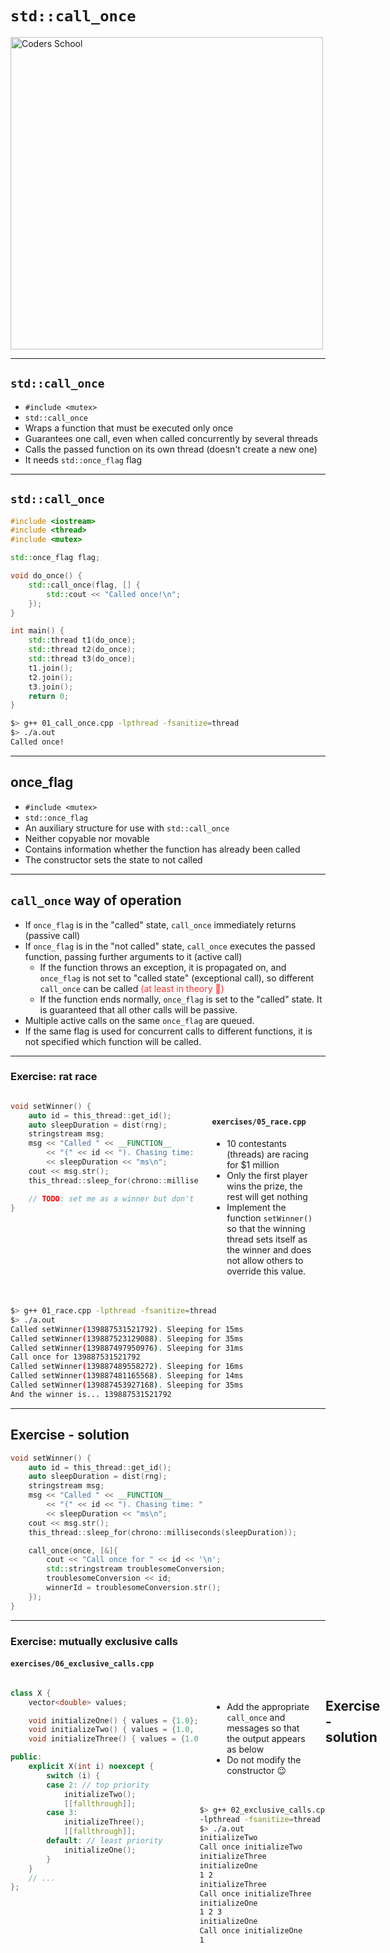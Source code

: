 <!-- .slide: data-background="#111111" -->

# `std::call_once`

<a href="https://coders.school">
    <img width="500" data-src="../coders_school_logo.png" alt="Coders School" class="plain">
</a>

___

## `std::call_once`

* <!-- .element: class="fragment fade-in" --> <code>#include &lt;mutex&gt;</code>
* <!-- .element: class="fragment fade-in" --> <code>std::call_once</code>
* <!-- .element: class="fragment fade-in" --> Wraps a function that must be executed only once
* <!-- .element: class="fragment fade-in" --> Guarantees one call, even when called concurrently by several threads
* <!-- .element: class="fragment fade-in" --> Calls the passed function on its own thread (doesn't create a new one)
* <!-- .element: class="fragment fade-in" --> It needs <code>std::once_flag</code> flag

___
<!-- .slide: style="font-size: .8em" -->

## `std::call_once`

```cpp []
#include <iostream>
#include <thread>
#include <mutex>

std::once_flag flag;

void do_once() {
    std::call_once(flag, [] {
        std::cout << "Called once!\n";
    });
}

int main() {
    std::thread t1(do_once);
    std::thread t2(do_once);
    std::thread t3(do_once);
    t1.join();
    t2.join();
    t3.join();
    return 0;
}
```
<!-- .element: class="fragment fade-in" -->

```bash
$> g++ 01_call_once.cpp -lpthread -fsanitize=thread
$> ./a.out
Called once!
```
<!-- .element: class="fragment fade-in" -->

___

## once_flag

* <!-- .element: class="fragment fade-in" --> <code>#include &lt;mutex&gt;</code>
* <!-- .element: class="fragment fade-in" --> <code>std::once_flag</code>
* <!-- .element: class="fragment fade-in" --> An auxiliary structure for use with <code>std::call_once</code>
* <!-- .element: class="fragment fade-in" --> Neither copyable nor movable
* <!-- .element: class="fragment fade-in" --> Contains information whether the function has already been called
* <!-- .element: class="fragment fade-in" --> The constructor sets the state to not called

___

## `call_once` way of operation

* <!-- .element: class="fragment fade-in" --> If <code>once_flag</code> is in the "called" state, <code>call_once</code> immediately returns (passive call)
* <!-- .element: class="fragment fade-in" --> If <code>once_flag</code> is in the "not called" state, <code>call_once</code> executes the passed function, passing further arguments to it (active call)
  * <!-- .element: class="fragment fade-in" --> If the function throws an exception, it is propagated on, and <code>once_flag</code> is not set to "called state" (exceptional call), so different <code>call_once</code> can be called <span style="color: #f33">(at least in theory 🙂)</span>
  * <!-- .element: class="fragment fade-in" --> If the function ends normally, <code>once_flag</code> is set to the "called" state. It is guaranteed that all other calls will be passive.
* <!-- .element: class="fragment fade-in" --> Multiple active calls on the same <code>once_flag</code> are queued.
* <!-- .element: class="fragment fade-in" --> If the same flag is used for concurrent calls to different functions, it is not specified which function will be called.

___
<!-- .slide: style="font-size: .78em" -->

### Exercise: rat race

<div style="display: flex;">

<div style="width: 60%;">

```cpp []
void setWinner() {
    auto id = this_thread::get_id();
    auto sleepDuration = dist(rng);
    stringstream msg;
    msg << "Called " << __FUNCTION__
        << "(" << id << "). Chasing time: "
        << sleepDuration << "ms\n";
    cout << msg.str();
    this_thread::sleep_for(chrono::milliseconds(sleepDuration)

    // TODO: set me as a winner but don't let others overwrite this!
}

```
<!-- .element: class="fragment fade-in" -->
</div>

<div style="width: 40%; padding: 20px;">

#### `exercises/05_race.cpp`

* <!-- .element: class="fragment fade-in" --> 10 contestants (threads) are racing for $1 million
* <!-- .element: class="fragment fade-in" --> Only the first player wins the prize, the rest will get nothing
* <!-- .element: class="fragment fade-in" --> Implement the function  <code>setWinner()</code> so that the winning thread sets itself as the winner and does not allow others to override this value.

</div>

</div>

```bash
$> g++ 01_race.cpp -lpthread -fsanitize=thread
$> ./a.out
Called setWinner(139887531521792). Sleeping for 15ms
Called setWinner(139887523129088). Sleeping for 35ms
Called setWinner(139887497950976). Sleeping for 31ms
Call once for 139887531521792
Called setWinner(139887489558272). Sleeping for 16ms
Called setWinner(139887481165568). Sleeping for 14ms
Called setWinner(139887453927168). Sleeping for 35ms
And the winner is... 139887531521792
```
<!-- .element: class="fragment fade-in" -->

___

## Exercise - solution

```cpp []
void setWinner() {
    auto id = this_thread::get_id();
    auto sleepDuration = dist(rng);
    stringstream msg;
    msg << "Called " << __FUNCTION__
        << "(" << id << "). Chasing time: "
        << sleepDuration << "ms\n";
    cout << msg.str();
    this_thread::sleep_for(chrono::milliseconds(sleepDuration));

    call_once(once, [&]{
        cout << "Call once for " << id << '\n';
        std::stringstream troublesomeConversion;
        troublesomeConversion << id;
        winnerId = troublesomeConversion.str();
    });
}
```
<!-- .element: class="fragment fade-in" -->

___
<!-- .slide: style="font-size: .85em" -->

### Exercise: mutually exclusive calls

#### `exercises/06_exclusive_calls.cpp`

<div style="display: flex;">

<div style="width: 60%;">

```cpp []
class X {
    vector<double> values;

    void initializeOne() { values = {1.0}; }
    void initializeTwo() { values = {1.0, 2.0}; }
    void initializeThree() { values = {1.0, 2.0, 3.0}; }

public:
    explicit X(int i) noexcept {
        switch (i) {
        case 2: // top priority
            initializeTwo();
            [[fallthrough]];
        case 3:
            initializeThree();
            [[fallthrough]];
        default: // least priority
            initializeOne();
        }
    }
    // ...
};

```
<!-- .element: class="fragment fade-in" -->
</div>

<div style="width: 40%;">

<div style="padding: 20px;">

* <!-- .element: class="fragment fade-in" --> Add the appropriate <code>call_once</code> and messages so that the output appears as below
* <!-- .element: class="fragment fade-in" --> Do not modify the constructor 😉

</div>

```bash
$> g++ 02_exclusive_calls.cpp
-lpthread -fsanitize=thread
$> ./a.out
initializeTwo
Call once initializeTwo
initializeThree
initializeOne
1 2
initializeThree
Call once initializeThree
initializeOne
1 2 3
initializeOne
Call once initializeOne
1
```
<!-- .element: class="fragment fade-in" -->

</div>

___
<!-- .slide: style="font-size: .88em" -->

## Exercise - solution

```cpp []
class X {
    once_flag once;
    vector<double> values;

    void initializeOne() {
        cout << __FUNCTION__ << '\n';
        call_once(once, [&]{
            cout << "Call once initializeOne\n";
            values = {1.0};
        });
    }

    void initializeTwo() {
        cout << __FUNCTION__ << '\n';
        call_once(once, [&]{
            cout << "Call once initializeTwo\n";
            values = {1.0, 2.0};
        });
    }

    void initializeThree() {
        cout << __FUNCTION__ << '\n';
        call_once(once, [&]{
            cout << "Call once initializeThree\n";
            values = {1.0, 2.0, 3.0};
        });
    }
    // ...
};
```
<!-- .element: class="fragment fade-in" -->
